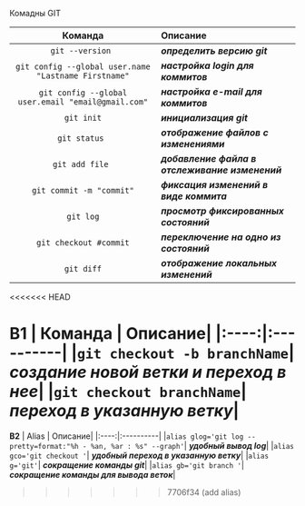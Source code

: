 Комадны GIT

| Команда | Описание| 
|:----:|:----------|
|`git --version `| ___определить версию git___|
|`git config --global user.name "Lastname Firstname"`|___настройка login для коммитов___|
|`git config --global user.email "email@gmail.com"`|___настройка e-mail для коммитов___|
|`git init`|___инициализация git___|
|`git status `|___отображение файлов с изменениями___|
|`git add file `|___добавление файла в отслеживание изменений___|
|`git commit -m "commit"`|___фиксация изменений в виде коммита___|
|`git log`|___просмотр фиксированных состояний___|
|`git checkout #commit`|___переключение на одно из состояний___|
|`git diff`|___отображение локальных изменений___|

<<<<<<< HEAD

__B1__
| Команда | Описание| 
|:----:|:----------|
|`git checkout -b branchName`| ___создание новой ветки и переход в нее___|
|`git checkout branchName`| ___переход в указанную ветку___|
=======
__B2__
| Alias | Описание| 
|:----:|:----------|
|`alias glog='git log --pretty=format:"%h - %an, %ar : %s" --graph'`| ___удобный вывод log___|
|`alias gco='git checkout '`| ___удобный переход в указанную ветку___|
|`alias g='git'`| ___сокращение команды git___|
|`alias gb='git branch '`| ___сокращение команды для вывода веток___|
>>>>>>> 7706f34 (add alias)
